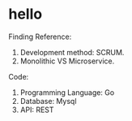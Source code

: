# hello
Finding Reference:
1. Development method: SCRUM.
2. Monolithic VS Microservice.

Code:
1. Programming Language: Go
2. Database: Mysql
3. API: REST